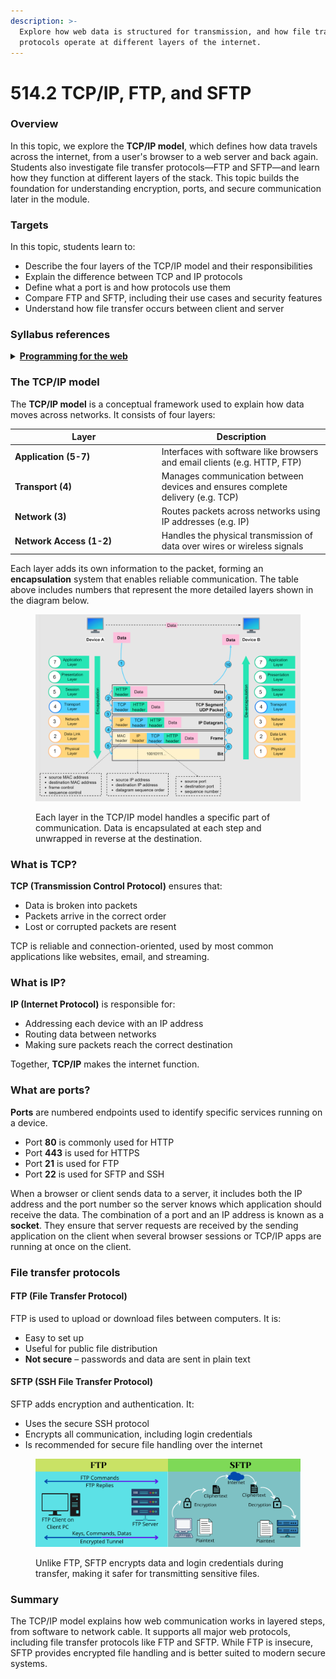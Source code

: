 ```yaml
---
description: >-
  Explore how web data is structured for transmission, and how file transfer
  protocols operate at different layers of the internet.
---
```


# 514.2 TCP/IP, FTP, and SFTP

### Overview

In this topic, we explore the **TCP/IP model**, which defines how data travels across the internet, from a user's browser to a web server and back again. Students also investigate file transfer protocols—FTP and SFTP—and learn how they function at different layers of the stack. This topic builds the foundation for understanding encryption, ports, and secure communication later in the module.

### Targets

In this topic, students learn to:

* Describe the four layers of the TCP/IP model and their responsibilities
* Explain the difference between TCP and IP protocols
* Define what a port is and how protocols use them
* Compare FTP and SFTP, including their use cases and security features
* Understand how file transfer occurs between client and server

### Syllabus references

<details>

<summary><a href="https://curriculum.nsw.edu.au/learning-areas/tas/software-engineering-11-12-2022/content/year-12/fa6aab137e"><strong>Programming for the web</strong></a></summary>

**Data transmission using the web**

* Investigate and describe the function of web protocols
  * TCP/IP
  * FTP, SFTP

</details>

### The TCP/IP model

The **TCP/IP model** is a conceptual framework used to explain how data moves across networks. It consists of four layers:

<table><thead><tr><th width="220.74609375">Layer</th><th>Description</th></tr></thead><tbody><tr><td><strong>Application (5-7)</strong></td><td>Interfaces with software like browsers and email clients (e.g. HTTP, FTP)</td></tr><tr><td><strong>Transport (4)</strong></td><td>Manages communication between devices and ensures complete delivery (e.g. TCP)</td></tr><tr><td><strong>Network (3)</strong></td><td>Routes packets across networks using IP addresses (e.g. IP)</td></tr><tr><td><strong>Network Access (1-2)</strong></td><td>Handles the physical transmission of data over wires or wireless signals</td></tr></tbody></table>

Each layer adds its own information to the packet, forming an **encapsulation** system that enables reliable communication. The table above includes numbers that represent the more detailed layers shown in the diagram below.

<figure><img src="../../../.gitbook/assets/image (2).png" alt=""><figcaption><p>Each layer in the TCP/IP model handles a specific part of communication. Data is encapsulated at each step and unwrapped in reverse at the destination.</p></figcaption></figure>

### What is TCP?

**TCP (Transmission Control Protocol)** ensures that:

* Data is broken into packets
* Packets arrive in the correct order
* Lost or corrupted packets are resent

TCP is reliable and connection-oriented, used by most common applications like websites, email, and streaming.

### What is IP?

**IP (Internet Protocol)** is responsible for:

* Addressing each device with an IP address
* Routing data between networks
* Making sure packets reach the correct destination

Together, **TCP/IP** makes the internet function.

### What are ports?

**Ports** are numbered endpoints used to identify specific services running on a device.

* Port **80** is commonly used for HTTP
* Port **443** is used for HTTPS
* Port **21** is used for FTP
* Port **22** is used for SFTP and SSH

When a browser or client sends data to a server, it includes both the IP address and the port number so the server knows which application should receive the data. The combination of a port and an IP address is known as a **socket**. They ensure that server requests are received by the sending application on the client when several browser sessions or TCP/IP apps are running at once on the client.

### File transfer protocols

#### FTP (File Transfer Protocol)

FTP is used to upload or download files between computers. It is:

* Easy to set up
* Useful for public file distribution
* **Not secure** – passwords and data are sent in plain text

#### SFTP (SSH File Transfer Protocol)

SFTP adds encryption and authentication. It:

* Uses the secure SSH protocol
* Encrypts all communication, including login credentials
* Is recommended for secure file handling over the internet

<figure><img src="../../../.gitbook/assets/image (4).png" alt=""><figcaption><p>Unlike FTP, SFTP encrypts data and login credentials during transfer, making it safer for transmitting sensitive files.</p></figcaption></figure>

### Summary

The TCP/IP model explains how web communication works in layered steps, from software to network cable. It supports all major web protocols, including file transfer protocols like FTP and SFTP. While FTP is insecure, SFTP provides encrypted file handling and is better suited to modern secure systems.
